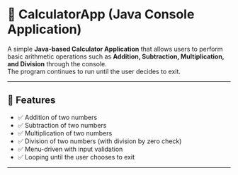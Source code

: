 # 🧮 CalculatorApp (Java Console Application)

A simple **Java-based Calculator Application** that allows users to perform basic arithmetic operations such as **Addition, Subtraction, Multiplication, and Division** through the console.  
The program continues to run until the user decides to exit.

---

## 📌 Features
- ✅ Addition of two numbers  
- ✅ Subtraction of two numbers  
- ✅ Multiplication of two numbers  
- ✅ Division of two numbers (with division by zero check)  
- ✅ Menu-driven with input validation  
- ✅ Looping until the user chooses to exit  

---
